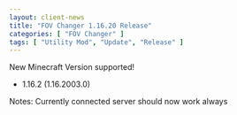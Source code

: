 ```yaml
---
layout: client-news
title: "FOV Changer 1.16.20 Release"
categories: [ "FOV Changer" ]
tags: [ "Utility Mod", "Update", "Release" ]
---
```


New Minecraft Version supported!
- 1.16.2 (1.16.2003.0)

Notes:  Currently connected server should now work always
